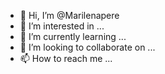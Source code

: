 - 👋 Hi, I’m @Marilenapere
- 👀 I’m interested in ...
- 🌱 I’m currently learning ...
- 💞️ I’m looking to collaborate on ...
- 📫 How to reach me ...

<!---
Marilenapere/Marilenapere is a ✨ special ✨ repository because its `README.md` (this file) appears on your GitHub profile.
You can click the Preview link to take a look at your changes.
--->
